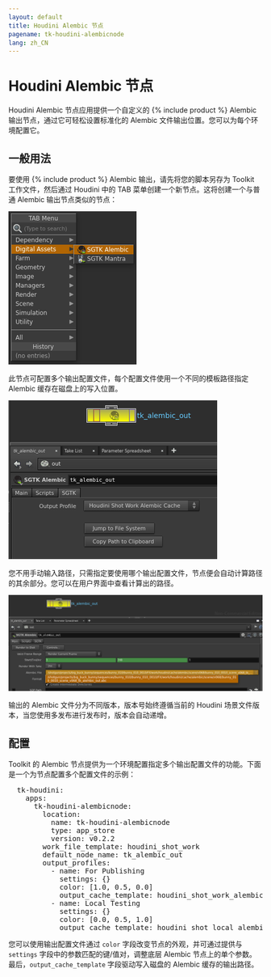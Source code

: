 ```yaml
---
layout: default
title: Houdini Alembic 节点
pagename: tk-houdini-alembicnode
lang: zh_CN
---
```


# Houdini Alembic 节点

Houdini Alembic 节点应用提供一个自定义的 {% include product %} Alembic 输出节点，通过它可轻松设置标准化的 Alembic 文件输出位置。您可以为每个环境配置它。

## 一般用法

要使用 {% include product %} Alembic 输出，请先将您的脚本另存为 Toolkit 工作文件，然后通过 Houdini 中的 TAB 菜单创建一个新节点。这将创建一个与普通 Alembic 输出节点类似的节点：

![Alembic 节点](../images/apps/houdini-alembicnode-create_node.png)

此节点可配置多个输出配置文件，每个配置文件使用一个不同的模板路径指定 Alembic 缓存在磁盘上的写入位置。

![Alembic 节点](../images/apps/houdini-alembicnode-output_profile.png)

您不用手动输入路径，只需指定要使用哪个输出配置文件，节点便会自动计算路径的其余部分。您可以在用户界面中查看计算出的路径。

![Alembic 节点](../images/apps/houdini-alembicnode-computed_path.png)

输出的 Alembic 文件分为不同版本，版本号始终遵循当前的 Houdini 场景文件版本，当您使用多发布进行发布时，版本会自动递增。

## 配置

Toolkit 的 Alembic 节点提供为一个环境配置指定多个输出配置文件的功能。下面是一个为节点配置多个配置文件的示例：

<pre>
  tk-houdini:
    apps:
      tk-houdini-alembicnode:
        location:
          name: tk-houdini-alembicnode
          type: app_store
          version: v0.2.2
        work_file_template: houdini_shot_work
        default_node_name: tk_alembic_out
        output_profiles:
          - name: For Publishing
            settings: {}
            color: [1.0, 0.5, 0.0]
            output_cache_template: houdini_shot_work_alembic_cache
          - name: Local Testing
            settings: {}
            color: [0.0, 0.5, 1.0]
            output_cache_template: houdini_shot_local_alembic_cache
</pre>

您可以使用输出配置文件通过 `color` 字段改变节点的外观，并可通过提供与 `settings` 字段中的参数匹配的键/值对，调整底层 Alembic 节点上的单个参数。最后，`output_cache_template` 字段驱动写入磁盘的 Alembic 缓存的输出路径。
